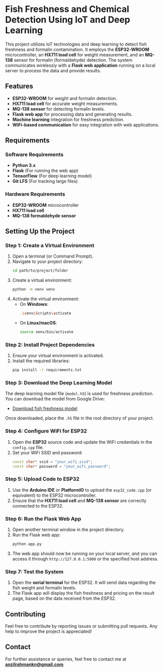 # Fish Freshness and Chemical Detection Using IoT and Deep Learning

This project utilizes IoT technologies and deep learning to detect fish freshness and formalin contamination. It employs the **ESP32-WROOM** microcontroller, an **HX711 load cell** for weight measurement, and an **MQ-138** sensor for formalin (formaldehyde) detection. The system communicates wirelessly with a **Flask web application** running on a local server to process the data and provide results.

## Features
- **ESP32-WROOM** for weight and formalin detection.
- **HX711 load cell** for accurate weight measurements.
- **MQ-138 sensor** for detecting formalin levels.
- **Flask web app** for processing data and generating results.
- **Machine learning** integration for freshness prediction.
- **WiFi-based communication** for easy integration with web applications.

## Requirements

### Software Requirements
- **Python 3.x**
- **Flask** (For running the web app)
- **TensorFlow** (For deep learning model)
- **Git LFS** (For tracking large files)

### Hardware Requirements
- **ESP32-WROOM** microcontroller
- **HX711 load cell**
- **MQ-138 formaldehyde sensor**

## Setting Up the Project

### Step 1: Create a Virtual Environment

1. Open a terminal (or Command Prompt).
2. Navigate to your project directory:
    ```bash
    cd path/to/project/folder
    ```
3. Create a virtual environment:
    ```bash
    python -m venv venv
    ```
4. Activate the virtual environment:
    - On **Windows**:
      ```bash
      .\venv\Scripts\activate
      ```
    - On **Linux/macOS**:
      ```bash
      source venv/bin/activate
      ```

### Step 2: Install Project Dependencies

1. Ensure your virtual environment is activated.
2. Install the required libraries:
    ```bash
    pip install -r requirements.txt
    ```

### Step 3: Download the Deep Learning Model

The deep learning model file (`model.h5`) is used for freshness prediction. You can download the model from Google Drive:

- [Download fish freshness model](https://drive.google.com/file/d/1VNAx5jCe_s0v-Si6zXJPVBwuxUni-acZ/view?usp=drive_link)

Once downloaded, place the `.h5` file in the root directory of your project.

### Step 4: Configure WiFi for ESP32

1. Open the **ESP32** source code and update the WiFi credentials in the `config.cpp` file.
2. Set your WiFi SSID and password:
    ```cpp
    const char* ssid = "your_wifi_ssid";
    const char* password = "your_wifi_password";
    ```

### Step 5: Upload Code to ESP32

1. Use the **Arduino IDE** or **PlatformIO** to upload the `esp32_code.cpp` (or equivalent) to the ESP32 microcontroller.
2. Ensure that the **HX711 load cell** and **MQ-138 sensor** are correctly connected to the ESP32.

### Step 6: Run the Flask Web App

1. Open another terminal window in the project directory.
2. Run the Flask web app:
    ```bash
    python app.py
    ```
3. The web app should now be running on your local server, and you can access it through `http://127.0.0.1:5000` or the specified host address.

### Step 7: Test the System

1. Open the **serial terminal** for the ESP32. It will send data regarding the fish weight and formalin levels.
2. The Flask app will display the fish freshness and pricing on the result page, based on the data received from the ESP32.

## Contributing

Feel free to contribute by reporting issues or submitting pull requests. Any help to improve the project is appreciated!

## Contact

For further assistance or queries, feel free to contact me at **anzilrahmankn@gmail.com**.
